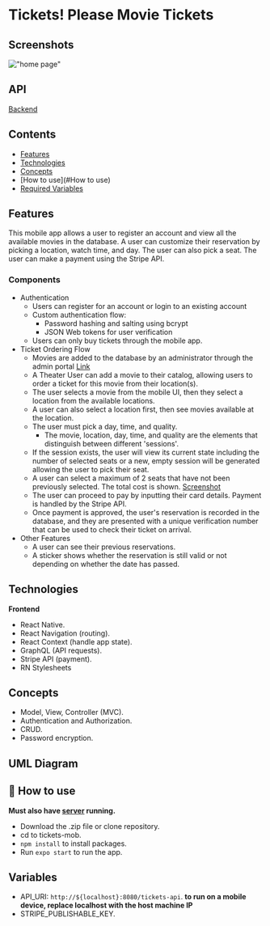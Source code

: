 # Tickets! Please Movie Tickets

## Screenshots
!["home page"](live/home_page.gif)

## API
[Backend](https://github.com/edtha3rd/tickets-api)

## Contents

- [Features](#Features)
- [Technologies](#Technologies)
- [Concepts](#Variables)
- [How to use](#How to use)
- [Required Variables](#Variables)

## Features

This mobile app allows a user to register an account and view all the available movies in the database. A user can customize their reservation by picking a location, watch time, and day. The user can also pick a seat. The user can make a payment using the Stripe API.

### Components
- Authentication
  - Users can register for an account or login to an existing account
  - Custom authentication flow:
    - Password hashing and salting using bcrypt
    - JSON Web tokens for user verification
  - Users can only buy tickets through the mobile app.
- Ticket Ordering Flow
  - Movies are added to the database by an administrator through the admin portal [Link](https://github.com/edtha3rd/tickets-admin)
  - A Theater User can add a movie to their catalog, allowing users to order a ticket for this movie from their location(s).
  - The user selects a movie from the mobile UI, then they select a location from the available locations.
  - A user can also select a location first, then see movies available at the location.
  - The user must pick a day, time, and quality.
    - The movie, location, day, time, and quality are the elements that distinguish between different 'sessions'.
  - If the session exists, the user will view its current state including the number of selected seats or a new, empty session will be generated allowing the user to pick their seat.
  - A user can select a maximum of 2 seats that have not been previously selected. The total cost is shown. [Screenshot](live/ordering.jpg)
  - The user can proceed to pay by inputting their card details. Payment is handled by the Stripe API.
  - Once payment is approved, the user's reservation is recorded in the database, and they are presented with a unique verification number that can be used to check their ticket on arrival.
- Other Features
  - A user can see their previous reservations.
  - A sticker shows whether the reservation is still valid or not depending on whether the date has passed.

## Technologies
**Frontend**
- React Native.
- React Navigation (routing).
- React Context (handle app state).
- GraphQL (API requests).
- Stripe API (payment).
- RN Stylesheets

## Concepts
- Model, View, Controller (MVC).
- Authentication and Authorization.
- CRUD.
- Password encryption.

## UML Diagram

## 🚀 How to use
**Must also have [server](https://github.com/edtha3rd/tickets-api) running.**
- Download the .zip file or clone repository.
- cd to tickets-mob.
- `npm install` to install packages.
- Run `expo start` to run the app.

## Variables
- API_URI: `http://${localhost}:8080/tickets-api`. **to run on a mobile device, replace localhost with the host machine IP**
- STRIPE_PUBLISHABLE_KEY.
